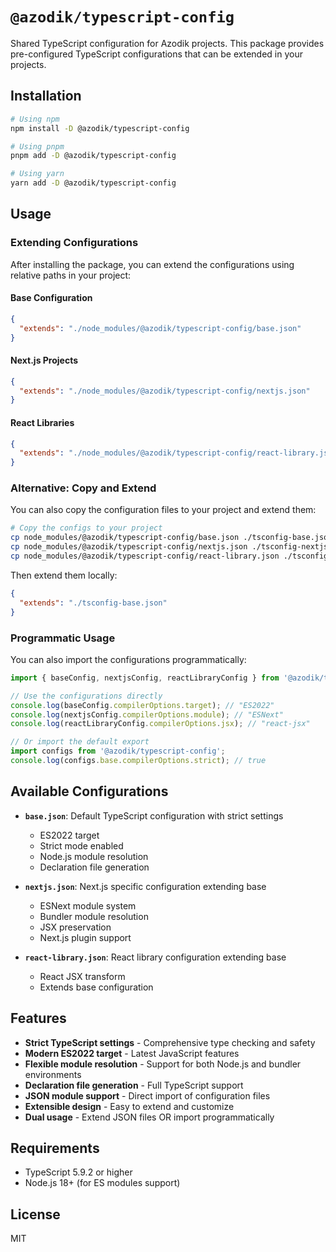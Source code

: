 # `@azodik/typescript-config`

Shared TypeScript configuration for Azodik projects. This package provides pre-configured TypeScript configurations that can be extended in your projects.

## Installation

```bash
# Using npm
npm install -D @azodik/typescript-config

# Using pnpm
pnpm add -D @azodik/typescript-config

# Using yarn
yarn add -D @azodik/typescript-config
```

## Usage

### Extending Configurations

After installing the package, you can extend the configurations using relative paths in your project:

#### Base Configuration

```json
{
  "extends": "./node_modules/@azodik/typescript-config/base.json"
}
```

#### Next.js Projects

```json
{
  "extends": "./node_modules/@azodik/typescript-config/nextjs.json"
}
```

#### React Libraries

```json
{
  "extends": "./node_modules/@azodik/typescript-config/react-library.json"
}
```

### Alternative: Copy and Extend

You can also copy the configuration files to your project and extend them:

```bash
# Copy the configs to your project
cp node_modules/@azodik/typescript-config/base.json ./tsconfig-base.json
cp node_modules/@azodik/typescript-config/nextjs.json ./tsconfig-nextjs.json
cp node_modules/@azodik/typescript-config/react-library.json ./tsconfig-react.json
```

Then extend them locally:

```json
{
  "extends": "./tsconfig-base.json"
}
```

### Programmatic Usage

You can also import the configurations programmatically:

```typescript
import { baseConfig, nextjsConfig, reactLibraryConfig } from '@azodik/typescript-config';

// Use the configurations directly
console.log(baseConfig.compilerOptions.target); // "ES2022"
console.log(nextjsConfig.compilerOptions.module); // "ESNext"
console.log(reactLibraryConfig.compilerOptions.jsx); // "react-jsx"

// Or import the default export
import configs from '@azodik/typescript-config';
console.log(configs.base.compilerOptions.strict); // true
```

## Available Configurations

- **`base.json`**: Default TypeScript configuration with strict settings
  - ES2022 target
  - Strict mode enabled
  - Node.js module resolution
  - Declaration file generation
  
- **`nextjs.json`**: Next.js specific configuration extending base
  - ESNext module system
  - Bundler module resolution
  - JSX preservation
  - Next.js plugin support
  
- **`react-library.json`**: React library configuration extending base
  - React JSX transform
  - Extends base configuration

## Features

- **Strict TypeScript settings** - Comprehensive type checking and safety
- **Modern ES2022 target** - Latest JavaScript features
- **Flexible module resolution** - Support for both Node.js and bundler environments
- **Declaration file generation** - Full TypeScript support
- **JSON module support** - Direct import of configuration files
- **Extensible design** - Easy to extend and customize
- **Dual usage** - Extend JSON files OR import programmatically

## Requirements

- TypeScript 5.9.2 or higher
- Node.js 18+ (for ES modules support)

## License

MIT
